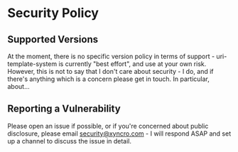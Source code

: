# Security Policy

## Supported Versions

At the moment, there is no specific version policy in terms of support - uri-template-system is currently "best effort", and use at your own risk. However, this is not to say that I don't care about security - I do, and if there's anything which is a concern please get in touch. In particular, about...

## Reporting a Vulnerability

Please open an issue if possible, or if you're concerned about public disclosure, please email security@xyncro.com - I will respond ASAP and set up a channel to discuss the issue in detail.
